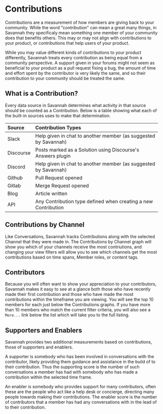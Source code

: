 # Contributions

Contributions are a measurement of how members are giving back to your community. While the word "contribution" can mean a great many things, in Savannah they specificaly mean something one member of your community does that benefits others. This may or may not align with contributions to your product, or contributions that help users of your product.

While you may value different kinds of contributions to your product differently, Savannah treats every contribution as being equal from a community perspective. A support given in your forums might not seem as beneficial to your product as a pull request fixing a bug, the amount of time and effort spent by the contributor is very likely the same, and so their contribution to your community should be treated the same.

## What is a Contribution?

Every data source in Savannah determines what activity in that source should be counted as a Contribution. Below is a table showing what each of the built-in sources uses to make that determination.

| Source    | Contribution Types |
|:----------|:------------------|
| Slack     | Help given in chat to another member (as suggested by Savannah) |
| Discourse | Posts marked as a Solution using Discourse's Answers plugin |
| Discord   | Help given in chat to another member (as suggested by Savannah) |
| Github    | Pull Request opened |
| Gitlab    | Merge Request opened |
| Blog      | Article written |
| API       | Any Contribution type defined when creating a new Contribution |
 
## Contributions by Channel

Like Conversations, Savannah tracks Contributions along with the selected Channel that they were made in. The Contributions by Channel graph will show you which of your channels receive the most contriutions, and changing your view filters will allow you to see which channels get the most contributions based on time spans, Member roles, or content tags.

## Contributors

Because you will often want to show your appreciation to your contributors, Savannah makes it easy to see at a glance both those who have recently made their first contribution and those who have made the most contributions within the timeframe you are viewing. You will see the top 10 members for each just below the Contributions graphs. If you have more than 10 members who match the current filter criteria, you will also see a `More...` link below the list which will take you to the full listing.

## Supporters and Enablers

Savannah provides two additional measurements based on contributions, those of supporters and enablers. 

A supporter is somebody who has been involved in conversations with the contributor, likely providing them guidance and assistance in the build of to their contribution. Thus the supporting score is the number of such conversations a member has had with somebody who has made a contribution within the selected time frame.

An enabler is somebody who provides support for many contributors, often these are the people who act like a help desk or concierge, directing many people towards making their contributions. The enabler score is the number of contributors that a member has had any conversations with in the lead of to their contribution.